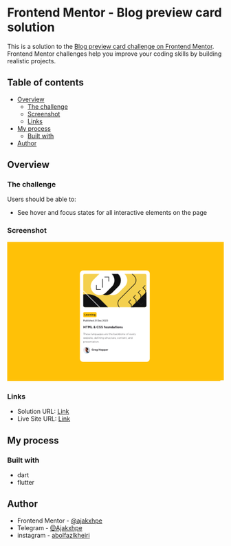 # Frontend Mentor - Blog preview card solution

This is a solution to the [Blog preview card challenge on Frontend Mentor](https://www.frontendmentor.io/challenges/blog-preview-card-ckPaj01IcS). Frontend Mentor challenges help you improve your coding skills by building realistic projects. 

## Table of contents

- [Overview](#overview)
  - [The challenge](#the-challenge)
  - [Screenshot](#screenshot)
  - [Links](#links)
- [My process](#my-process)
  - [Built with](#built-with)
- [Author](#author)


## Overview

### The challenge

Users should be able to:

- See hover and focus states for all interactive elements on the page

### Screenshot

![](./Screenshot.png)


### Links

- Solution URL: [Link](https://www.frontendmentor.io/solutions/with-dart-and-flutter-S0iSHjPU6W)
- Live Site URL: [Link](https://ajakxhpe.github.io/FEM_Blog_preview_card/)

## My process

### Built with

- dart
- flutter

## Author

- Frontend Mentor - [@ajakxhpe](https://www.frontendmentor.io/profile/ajakxhpe)
- Telegram - [@Ajakxhpe](https://t.me/Ajakxhpe)
- instagram - [abolfazlkheiri](https://www.instagram.com/abolfazlkheiri9366)


